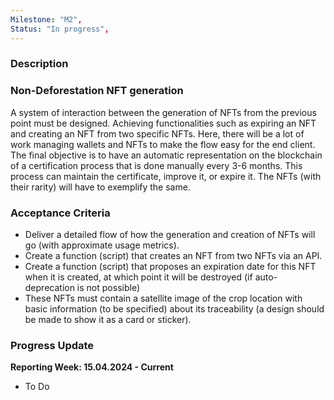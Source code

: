 ```yaml
---
Milestone: "M2",
Status: "In progress",
---
```

<!--lang:en--> 
### Description

### Non-Deforestation NFT generation

A system of interaction between the generation of NFTs from the previous point must be designed. Achieving functionalities such as expiring an NFT and creating an NFT from two specific NFTs. Here, there will be a lot of work managing wallets and NFTs to make the flow easy for the end client. The final objective is to have an automatic representation on the blockchain of a certification process that is done manually every 3-6 months. This process can maintain the certificate, improve it, or expire it. The NFTs (with their rarity) will have to exemplify the same.


### Acceptance Criteria

- Deliver a detailed flow of how the generation and creation of NFTs will go (with approximate usage metrics).
- Create a function (script) that creates an NFT from two NFTs via an API.
- Create a function (script) that proposes an expiration date for this NFT when it is created, at which point it will be destroyed (if auto-deprecation is not possible)
- These NFTs must contain a satellite image of the crop location with basic information (to be specified) about its traceability (a design should be made to show it as a card or sticker).

### Progress Update

**Reporting Week: 15.04.2024 - Current**
- To Do

